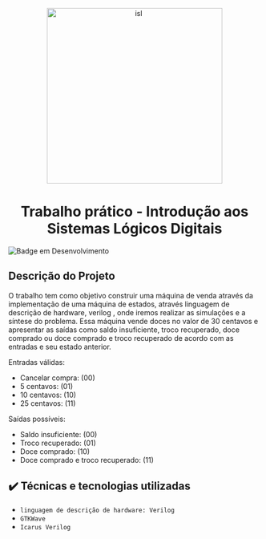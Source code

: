 <p align="center">
  <img width="350" height="350" alt="isl" src="https://user-images.githubusercontent.com/81054281/162596676-188bdb47-e102-4366-8455-02d72a61f4d4.png">
</p>



<h1 align="center">Trabalho prático - Introdução aos Sistemas Lógicos Digitais</h1>



![Badge em Desenvolvimento](http://img.shields.io/static/v1?label=STATUS&message=FINALIZADOO&color=GREEN&style=for-the-badge)


## Descrição do Projeto

O trabalho tem como objetivo construir uma máquina de venda através da implementação de uma máquina de estados, através linguagem de descrição de hardware, verilog
, onde iremos realizar as simulações e a síntese do problema. Essa máquina vende doces no valor de 30 centavos e apresentar as saídas como saldo insuficiente, troco recuperado, doce comprado ou doce comprado e troco recuperado de acordo com as entradas e seu estado anterior.

Entradas válidas:
- Cancelar compra: (00)
- 5 centavos: (01)
- 10 centavos: (10)
- 25 centavos: (11)

Saídas possíveis:
- Saldo insuficiente: (00)
- Troco recuperado: (01)
- Doce comprado: (10)
- Doce comprado e troco recuperado: (11)

## ✔️ Técnicas e tecnologias utilizadas

- ``linguagem de descrição de hardware: Verilog``
- ``GTKWave``
- ``Icarus Verilog``
